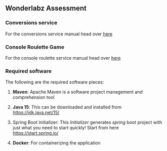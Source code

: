 ## Wonderlabz Assessment

### Conversions service

For the conversions service manual head over [here](HELP.md)

### Console Roulette Game

For the console roulette service manual head over [here](RouletteReadMe.md)

### Required software

The following are the required software pieces:

1. **Maven**: Apache Maven is a software project management and comprehension tool

1. **Java 15**: This can be downloaded and installed from https://jdk.java.net/15/

3. Spring Boot Initializer: This *Initializer* generates *spring* boot project with just what you need to start quickly! Start from here https://start.spring.io/

4. **Docker**: For containerizing the application

